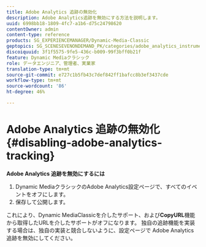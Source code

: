 ```yaml
---
title: Adobe Analytics 追跡の無効化
description: Adobe Analytics追跡を無効にする方法を説明します。
uuid: 6998bb18-1809-4fc7-a1b6-d75c24798620
contentOwner: admin
content-type: reference
products: SG_EXPERIENCEMANAGER/Dynamic-Media-Classic
geptopics: SG_SCENESEVENONDEMAND_PK/categories/adobe_analytics_instrumentation_kit
discoiquuid: 3f1f5575-9fe5-436c-b009-99f3bff0b21f
feature: Dynamic Mediaクラシック
role: データエンジニア、管理者、実業家
translation-type: tm+mt
source-git-commit: e727c1b5fb43c7def842ff1bafcc8b3ef3437cde
workflow-type: tm+mt
source-wordcount: '86'
ht-degree: 46%

---
```



# Adobe Analytics 追跡の無効化{#disabling-adobe-analytics-tracking}

**Adobe Analytics 追跡を無効にするには**

1. Dynamic MediaクラシックのAdobe Analytics設定ページで、すべてのイベントをオフにします。
1. 保存して公開します。

これにより、Dynamic MediaClassicを介したサポート、および&#x200B;**CopyURL**&#x200B;機能から取得したURLを介したサポートがオフになります。 独自の追跡機能を実装する場合は、独自の実装と競合しないように、設定ページで Adobe Analytics 追跡を無効にしてください。

